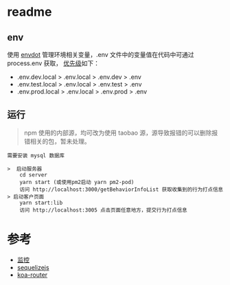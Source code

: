 # readme

## env

使用 [envdot](https://github.com/motdotla/dotenv) 管理环境相关变量，.env 文件中的变量值在代码中可通过 process.env 获取，
[优先级](https://github.com/bkeepers/dotenv#what-other-env-files-can-i-use)如下：

- .env.dev.local > .env.local > .env.dev > .env
- .env.test.local > .env.local > .env.test > .env
- .env.prod.local > .env.local > .env.prod > .env

## 运行

> npm 使用的内部源，均可改为使用 taobao 源，源导致报错的可以删除报错相关的包，暂未处理。

    需要安装 mysql 数据库

    >  启动服务器
        cd server
        yarn start (或使用pm2启动 yarn pm2-pod)
        访问 http://localhost:3000/getBehaviorInfoList 获取收集到的行为打点信息
    > 启动客户页面
        yarn start:lib
        访问 http://localhost:3005 点击页面任意地方，提交行为打点信息

# 参考

- [监控](https://github.com/a597873885/webfunny_servers)
- [sequelizejs](http://docs.sequelizejs.com/manual/getting-started.html)
- [koa-router](https://www.npmjs.com/package/koa-router#exp_module_koa-router--Router)
